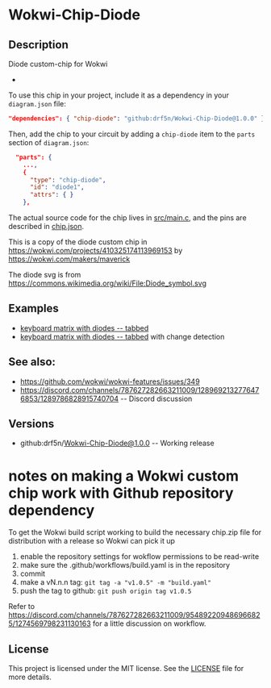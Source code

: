 # Wokwi-Chip-Diode
## Description

Diode custom-chip for Wokwi

-  

To use this chip in your project, include it as a dependency in your `diagram.json` file:

```json
"dependencies": { "chip-diode": "github:drf5n/Wokwi-Chip-Diode@1.0.0" }
```

Then, add the chip to your circuit by adding a `chip-diode` item to the `parts` section of `diagram.json`:

```json
  "parts": {
    ...,
    {
      "type": "chip-diode",
      "id": "diode1",
      "attrs": { }
    },
```

The actual source code for the chip lives in [src/main.c](https://github.com/drf5n/Wokwi-Chip-Diode/blob/main/src/main.c), and the pins are described in [chip.json](https://github.com/drf5n/Wokwi-Chip-Diode/blob/main/chip.json).

This is a copy of the diode custom chip in
https://wokwi.com/projects/410325174113969153 by
https://wokwi.com/makers/maverick

The diode svg is from https://commons.wikimedia.org/wiki/File:Diode_symbol.svg

## Examples

* [keyboard matrix with diodes -- tabbed](https://wokwi.com/projects/410325174113969153)
* [keyboard matrix with diodes --
  tabbed](https://wokwi.com/projects/411181034370782209) with change detection

## See also:

* https://github.com/wokwi/wokwi-features/issues/349
* https://discord.com/channels/787627282663211009/1289692132776476853/1289786828915740704
  -- Discord discussion


## Versions
* github:drf5n/Wokwi-Chip-Diode@1.0.0 -- Working release

# notes on making a Wokwi custom chip work with Github repository dependency
To get the Wokwi build script working to build the necessary chip.zip file for distribution with a release so Wokwi can pick it up

1) enable the repository settings for wokflow permissions to be read-write
2) make sure the .github/workflows/build.yaml is in the repository
3) commit
4) make a vN.n.n tag: `git tag -a "v1.0.5" -m "build.yaml"`
5) push the tag  to github: `git push origin tag v1.0.5`

Refer to
https://discord.com/channels/787627282663211009/954892209486966825/1274569798231130163
for a little discussion on workflow.


## License

This project is licensed under the MIT license. See the [LICENSE](https://github.com/drf5na/Wokwi-Chip-Diode/blob/main/LICENSE) file for more details.
